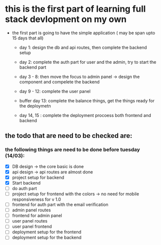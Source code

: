 # this is the first part of learning full stack devlopment on my own

- the first part is going to have the simple application ( may be span upto 15 days that all)

  - day 1: design the db and api routes, then complete the backend setup

  - day 2: complete the auth part for user and the admin, try to start the backend part

  - day 3 - 8: then move the focus to admin panel -> design the component and compelete the backend

  - day 9 - 12: complete the user panel

  - buffer day 13: complete the balance things, get the things ready for the deploymetn

  - day 14, 15 : complete the deployment procoess both frontend and backend

## the todo that are need to be checked are:

### the following things are need to be done before tuesday (14/03):

- [x] DB design -> the core basic is done
- [x] api design -> api routes are almost done
- [x] project setup for backend
- [x] Start backend
- [ ] do auth part
- [ ] project setup for frontend with the colors -> no need for mobile responsiveness for v 1.0
- [ ] frontend for auth part with the email verification
- [ ] admin panel routes
- [ ] frontend for admin panel
- [ ] user panel routes
- [ ] user panel frontend
- [ ] deployment setup for the frontend
- [ ] deployment setup for the backend
